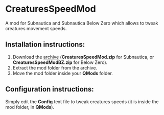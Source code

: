 # CreaturesSpeedMod
A mod for Subnautica and Subnautica Below Zero which allows to tweak creatures movement speeds.


## Installation instructions:
1) Download the [archive](https://github.com/K07H/CreaturesSpeedMod/releases) (**CreaturesSpeedMod.zip** for Subnautica, or **CreaturesSpeedModBZ.zip** for Below Zero).
2) Extract the mod folder from the archive.
3) Move the mod folder inside your **QMods** folder.


## Configuration instructions:
Simply edit the **Config** text file to tweak creatures speeds (it is inside the mod folder, in **QMods**).
